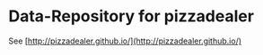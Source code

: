 # Data-Repository for pizzadealer

See [http://pizzadealer.github.io/](http://pizzadealer.github.io/)
